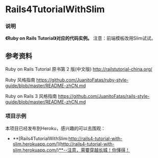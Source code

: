 # Rails4TutorialWithSlim

### 说明
**《Ruby on Rails Tutorial》对应的代码实例。** 注意：前端模板改用Slim试试。


## 参考资料

Ruby on Rails Tutorial 原书第 2 版(中文版)
http://railstutorial-china.org/

Ruby 风格指南
https://github.com/JuanitoFatas/ruby-style-guide/blob/master/README-zhCN.md

Ruby on Rails 3 风格指南
https://github.com/JuanitoFatas/rails-style-guide/blob/master/README-zhCN.md


### 项目示例
本项目已经发布到Heroku，感兴趣的可以去围观：

* **[Rails4TutorialWithSlim:http://rails4-tutorial-with-slim.herokuapp.com/](http://rails4-tutorial-with-slim.herokuapp.com/)**--注意，需要穿越长城！你懂得！


